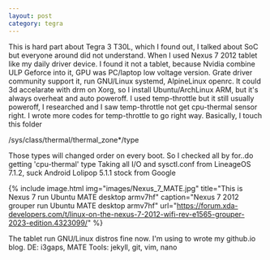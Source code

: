 ```yaml
---
layout: post 
category: tegra 
---
```


This is hard part about Tegra 3 T30L, which I found out, I talked about SoC but everyone around did not understand.
When I used Nexus 7 2012 tablet like my daily driver device. I found it not a tablet, because Nvidia combine ULP Geforce into it, GPU was PC/laptop low voltage version.
Grate driver community support it, run GNU/Linux systemd, AlpineLinux openrc. It could 3d accelarate with drm on Xorg, so I install Ubuntu/ArchLinux ARM, but it's always overheat and auto poweroff.
I used temp-throttle but it still usually poweroff, I researched and I saw temp-throttle not get cpu-thermal sensor right.
I wrote more codes for temp-throttle to go right way. Basically, I touch this folder

/sys/class/thermal/thermal_zone*/type

Those types will changed order on every boot. So I checked all by for..do getting 'cpu-thermal' type
Taking all I/O and sysctl.conf from LineageOS 7.1.2, suck Android Lolipop 5.1.1 stock from Google

{% include image.html
            img="images/Nexus_7_MATE.jpg"
            title="This is Nexus 7 run Ubuntu MATE desktop armv7hf"
            caption="Nexus 7 2012 grouper run Ubuntu MATE desktop armv7hf" 
            url="https://forum.xda-developers.com/t/linux-on-the-nexus-7-2012-wifi-rev-e1565-grouper-2023-edition.4323099/" %}

The tablet run GNU/Linux distros fine now. I'm using to wrote my github.io blog.
DE: i3gaps, MATE
Tools: jekyll, git, vim, nano
